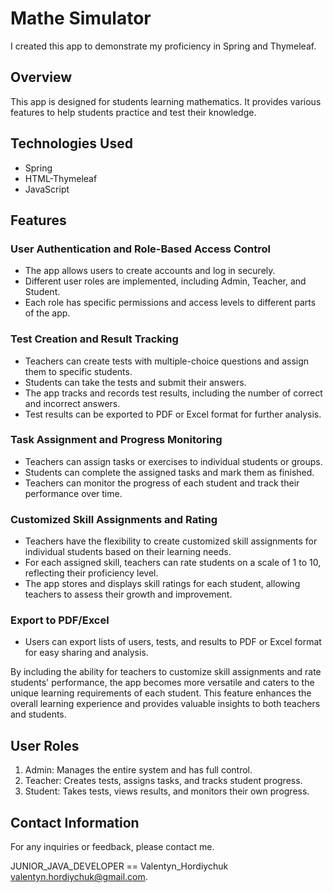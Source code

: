 # Mathe Simulator
I created this app to demonstrate my proficiency in Spring and Thymeleaf.

## Overview
This app is designed for students learning mathematics. 
It provides various features to help students practice and test their knowledge.

## Technologies Used
- Spring
- HTML-Thymeleaf
- JavaScript

## Features
### User Authentication and Role-Based Access Control
- The app allows users to create accounts and log in securely.
- Different user roles are implemented, including Admin, Teacher, and Student.
- Each role has specific permissions and access levels to different parts of the app.

### Test Creation and Result Tracking
- Teachers can create tests with multiple-choice questions and assign them to specific students.
- Students can take the tests and submit their answers.
- The app tracks and records test results, including the number of correct and incorrect answers.
- Test results can be exported to PDF or Excel format for further analysis.

### Task Assignment and Progress Monitoring
- Teachers can assign tasks or exercises to individual students or groups.
- Students can complete the assigned tasks and mark them as finished.
- Teachers can monitor the progress of each student and track their performance over time.

### Customized Skill Assignments and Rating
- Teachers have the flexibility to create customized skill assignments for individual students based on their learning needs.
- For each assigned skill, teachers can rate students on a scale of 1 to 10, reflecting their proficiency level.
- The app stores and displays skill ratings for each student, allowing teachers to assess their growth and improvement.

### Export to PDF/Excel
- Users can export lists of users, tests, and results to PDF or Excel format for easy sharing and analysis.

By including the ability for teachers to customize skill assignments and rate students' performance, the app becomes more versatile and caters to the unique learning requirements of each student. This feature enhances the overall learning experience and provides valuable insights to both teachers and students.

## User Roles
1. Admin: Manages the entire system and has full control.
2. Teacher: Creates tests, assigns tasks, and tracks student progress.
3. Student: Takes tests, views results, and monitors their own progress.

## Contact Information
For any inquiries or feedback, please contact me.

JUNIOR_JAVA_DEVELOPER == Valentyn_Hordiychuk
valentyn.hordiychuk@gmail.com.
